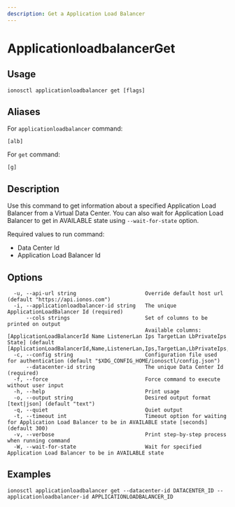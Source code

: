 ```yaml
---
description: Get a Application Load Balancer
---
```


# ApplicationloadbalancerGet

## Usage

```text
ionosctl applicationloadbalancer get [flags]
```

## Aliases

For `applicationloadbalancer` command:

```text
[alb]
```

For `get` command:

```text
[g]
```

## Description

Use this command to get information about a specified Application Load Balancer from a Virtual Data Center. You can also wait for Application Load Balancer to get in AVAILABLE state using `--wait-for-state` option.

Required values to run command:

* Data Center Id
* Application Load Balancer Id

## Options

```text
  -u, --api-url string                      Override default host url (default "https://api.ionos.com")
  -i, --applicationloadbalancer-id string   The unique ApplicationLoadBalancer Id (required)
      --cols strings                        Set of columns to be printed on output 
                                            Available columns: [ApplicationLoadBalancerId Name ListenerLan Ips TargetLan LbPrivateIps State] (default [ApplicationLoadBalancerId,Name,ListenerLan,Ips,TargetLan,LbPrivateIps,State])
  -c, --config string                       Configuration file used for authentication (default "$XDG_CONFIG_HOME/ionosctl/config.json")
      --datacenter-id string                The unique Data Center Id (required)
  -f, --force                               Force command to execute without user input
  -h, --help                                Print usage
  -o, --output string                       Desired output format [text|json] (default "text")
  -q, --quiet                               Quiet output
  -t, --timeout int                         Timeout option for waiting for Application Load Balancer to be in AVAILABLE state [seconds] (default 300)
  -v, --verbose                             Print step-by-step process when running command
  -W, --wait-for-state                      Wait for specified Application Load Balancer to be in AVAILABLE state
```

## Examples

```text
ionosctl applicationloadbalancer get --datacenter-id DATACENTER_ID --applicationloadbalancer-id APPLICATIONLOADBALANCER_ID
```

